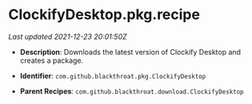 # ClockifyDesktop.pkg.recipe

_Last updated 2021-12-23 20:01:50Z_

- **Description**: Downloads the latest version of Clockify Desktop and creates a package.

- **Identifier**: `com.github.blackthroat.pkg.ClockifyDesktop`

- **Parent Recipes**: `com.github.blackthroat.download.ClockifyDesktop`
